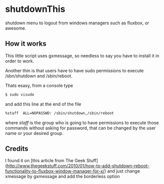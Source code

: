 # shutdownThis
shutdown menu to logout from windows managers such as fluxbox, or awesome.

## How it works

This little script uses gxmessage, so needless to say you have to install it in order to work.

Another thin is that users have to have sudo permissions to execute /sbn/shutdown and /sbin/reboot.

Thats esasy, from a console type

```bash
$ sudo visudo
```

and add this line at the end of the file

```bash
%staff  ALL=NOPASSWD: /sbin/shutdown,/sbin/reboot
```

where *staff* is the group who is going to have permissions to execute those commands without asking for password, that can be changed by the user name or your desired group.

## Credits

I found it on [this article from The Geek Stuff] (http://www.thegeekstuff.com/2010/01/how-to-add-shutdown-reboot-functionality-to-fluxbox-window-manager-for-x/) and just change xmessage by gxmessage and add the borderless option

